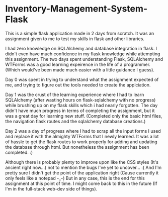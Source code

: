 # Inventory-Management-System-Flask
This is a simple flask application made in 2 days from scratch. It was an assignment given to me to test my skills in flask and other libraries.

I had zero knowledge on SQLAlchemy and database integration in flask. I didn't even have much confidence in my flask knowledge while attempting this assignment.
The two days spent understanding Flask, SQLAlchemy and WTForms was a good learning expeirence in the life of a programmer. (Which would've been made much easier with a little guidance I guess).

Day 0 was spent in trying to understand what the assignment expected of me, and trying to figure out the tools needed to create the applciation.

Day 1 was the crust of the learning experience where I had to learn SQLAlchemy (after wasting hours on flask-sqlalchemy with no progress) while brushing up on my flask skills which i had nearly forgotten. The day didn't have much progress in terms of completing the assignment, but it was a great day for learning new stuff. (Completed only the basic html files, the navigation flask routes and the sqlalchemy database creations.)

Day 2 was a day of progress where I had to scrap all the input forms I used and replace it with the almighty WTForms that I newly learned. It was a lot of hassle to get the flask routes to work properly for adding and updating the database through html. But nonetheless the assignment has been completed. :)

Although there is probably plenty to improve upon like the CSS styles (It's ancient right now...) not to mention the bugs I've yet to uncover... :(
And I'm pretty sure I didn't get the point of the application right (Cause currently it only feels like a notepad -_-)
But in any case, this is the end for this assignment at this point of time. I might come back to this in the future (If I'm in the full-stack web-dev side of things).
